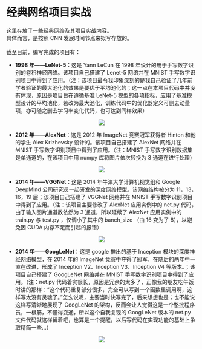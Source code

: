# 经典网络项目实战
这里存放了一些经典网络及其项目实战内容。</br>
具体而言，是按照 CNN 发展时间节点来拟写存放的。</br>
</br>
截至目前，编写完成的项目有：</br>
 - <b>1998 年——LeNet-5</b>：这是 Yann LeCun 在 1998 年设计的用于手写数字识别的卷积神经网络。该项目自己搭建了 Lenet-5 网络并在 MNIST 手写数字识别项目中得到了应用。（注：该项目最令我印象深刻的是我自己验证了几年前学者验证的最大池化的效果是要优于平均池化的；这一点在本项目代码中并没有体现，原因是项目旨在遵循基准 LeNet-5 模型的各项指标，应用了基准模型设计的平均池化，若改为最大池化，训练代码中的优化器定义可删去动量项，亦可随之删去学习率变化代码，也可达到同样效果）

<div align="center"><img src="https://www.researchgate.net/profile/Sheraz-Khan-14/publication/321586653/figure/fig4/AS:568546847014912@1512563539828/The-LeNet-5-Architecture-a-convolutional-neural-network.png" /></div> 

 - <b>2012 年——AlexNet</b>：这是 2012 年 ImageNet 竞赛冠军获得者 Hinton 和他的学生 Alex Krizhevsky 设计的。该项目自己搭建了 AlexNet 网络并在 MNIST 手写数字识别项目中得到了应用。（注：MNIST 手写数字识别数据集是单通道的，在该项目中用 numpy 库将图片依次转换为 3 通道在进行处理）

<div align="center"><img src="https://miro.medium.com/proxy/1*qyc21qM0oxWEuRaj-XJKcw.png" /></div> 

 - <b>2014 年——VGGNet</b>：这是 2014 年牛津大学计算机视觉组和 Google DeepMind 公司研究员一起研发的深度网络模型。该网络结构被分为 11，13，16，19 层；该项目自己搭建了 VGGNet 网络并在 MNIST 手写数字识别项目中得到了应用。（注：该项目主要修改了 AlexNet 应用实例中的 net.py 代码，由于输入图片通道数依然为 3 通道，所以延续了 AlexNet 应用实例中的 train.py 与 test.py ，仅调小了其中的 banch_size （由 16 变为了 8），以避免因 CUDA 内存不足而引起的报错）

<div align="center"><img src="https://www.researchgate.net/profile/Timea-Bezdan/publication/333242381/figure/fig2/AS:760979981860866@1558443174380/VGGNet-architecture-19.ppm" /></div> 

 - <b>2014 年——GoogLeNet</b>：这是 google 推出的基于 Inception 模块的深度神经网络模型，在 2014 年的 ImageNet 竞赛中夺得了冠军，在随后的两年中一直在改进，形成了 Inception V2、Inception V3、Inception V4 等版本。；该项目自己搭建了 GoogLeNet 网络并在 MNIST 手写数字识别项目中得到了应用。（注：net.py 代码着实很长，原因是冗余的太多了，正像我的朋友吃午饭时讲的那样：“这个代码重复部分很多，完全可以写到一个函数里调用啊，这样写太没有灵魂了。”怎么说呢，主要当时快写完了，后来想想也是；也不能说这样写清晰地展现了 GoogLeNet 的架构，反而会让人觉得这是一个憨批程序员，一根筋，不懂得变通，所以这个自我复现的 GoogLeNet 版本的 net.py 文件代码就这样留着吧，也算是一个提醒，以后写代码在实现功能的基础上争取精简一些...）

<div align="center"><img src="https://miro.medium.com/max/5176/1*ZFPOSAted10TPd3hBQU8iQ.png" /></div> 

</br>
